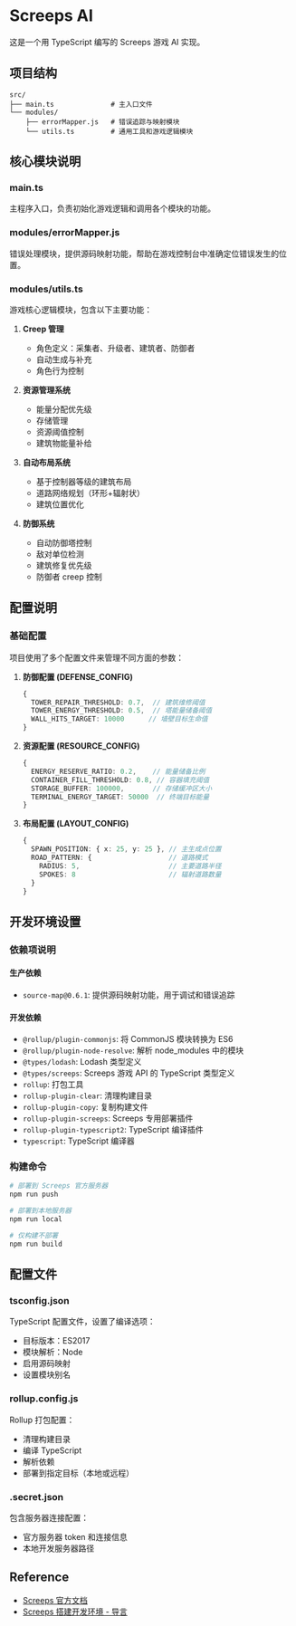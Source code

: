 # Screeps AI

这是一个用 TypeScript 编写的 Screeps 游戏 AI 实现。

## 项目结构

```
src/
├── main.ts              # 主入口文件
└── modules/
    ├── errorMapper.js   # 错误追踪与映射模块
    └── utils.ts         # 通用工具和游戏逻辑模块
```

## 核心模块说明

### main.ts

主程序入口，负责初始化游戏逻辑和调用各个模块的功能。

### modules/errorMapper.js

错误处理模块，提供源码映射功能，帮助在游戏控制台中准确定位错误发生的位置。

### modules/utils.ts

游戏核心逻辑模块，包含以下主要功能：

1. **Creep 管理**

   - 角色定义：采集者、升级者、建筑者、防御者
   - 自动生成与补充
   - 角色行为控制

2. **资源管理系统**

   - 能量分配优先级
   - 存储管理
   - 资源阈值控制
   - 建筑物能量补给

3. **自动布局系统**

   - 基于控制器等级的建筑布局
   - 道路网络规划（环形+辐射状）
   - 建筑位置优化

4. **防御系统**
   - 自动防御塔控制
   - 敌对单位检测
   - 建筑修复优先级
   - 防御者 creep 控制

## 配置说明

### 基础配置

项目使用了多个配置文件来管理不同方面的参数：

1. **防御配置 (DEFENSE_CONFIG)**

   ```typescript
   {
     TOWER_REPAIR_THRESHOLD: 0.7,  // 建筑维修阈值
     TOWER_ENERGY_THRESHOLD: 0.5,  // 塔能量储备阈值
     WALL_HITS_TARGET: 10000      // 墙壁目标生命值
   }
   ```

2. **资源配置 (RESOURCE_CONFIG)**

   ```typescript
   {
     ENERGY_RESERVE_RATIO: 0.2,    // 能量储备比例
     CONTAINER_FILL_THRESHOLD: 0.8, // 容器填充阈值
     STORAGE_BUFFER: 100000,       // 存储缓冲区大小
     TERMINAL_ENERGY_TARGET: 50000  // 终端目标能量
   }
   ```

3. **布局配置 (LAYOUT_CONFIG)**
   ```typescript
   {
     SPAWN_POSITION: { x: 25, y: 25 }, // 主生成点位置
     ROAD_PATTERN: {                   // 道路模式
       RADIUS: 5,                      // 主要道路半径
       SPOKES: 8                       // 辐射道路数量
     }
   }
   ```

## 开发环境设置

### 依赖项说明

#### 生产依赖

- `source-map@0.6.1`: 提供源码映射功能，用于调试和错误追踪

#### 开发依赖

- `@rollup/plugin-commonjs`: 将 CommonJS 模块转换为 ES6
- `@rollup/plugin-node-resolve`: 解析 node_modules 中的模块
- `@types/lodash`: Lodash 类型定义
- `@types/screeps`: Screeps 游戏 API 的 TypeScript 类型定义
- `rollup`: 打包工具
- `rollup-plugin-clear`: 清理构建目录
- `rollup-plugin-copy`: 复制构建文件
- `rollup-plugin-screeps`: Screeps 专用部署插件
- `rollup-plugin-typescript2`: TypeScript 编译插件
- `typescript`: TypeScript 编译器

### 构建命令

```bash
# 部署到 Screeps 官方服务器
npm run push

# 部署到本地服务器
npm run local

# 仅构建不部署
npm run build
```

## 配置文件

### tsconfig.json

TypeScript 配置文件，设置了编译选项：

- 目标版本：ES2017
- 模块解析：Node
- 启用源码映射
- 设置模块别名

### rollup.config.js

Rollup 打包配置：

- 清理构建目录
- 编译 TypeScript
- 解析依赖
- 部署到指定目标（本地或远程）

### .secret.json

包含服务器连接配置：

- 官方服务器 token 和连接信息
- 本地开发服务器路径

## Reference

- [Screeps 官方文档](https://docs.screeps.com/)
- [Screeps 搭建开发环境 - 导言](https://www.jianshu.com/p/895f05016ff2)
